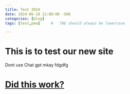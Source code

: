 ```yaml
---
title: Test 2024
date: 2024-06-18 12:00:00 -500
categories: [blog]
tags: [test,pew]     #   TAG should always be lowercase

---
```


# This is to test our new site

Dont use Chat gpt mkay fdgdfg

# <ins>Did this work?</ins>

